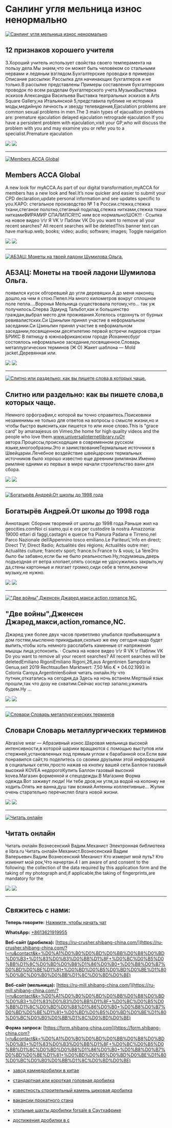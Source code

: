 # Санлинг угля мельница износ ненормально

<a href="https://swt.shibang-china.com/?l=ru&img&k=%D0%A1%D0%B0%D0%BD%D0%BB%D0%B8%D0%BD%D0%B3+%D1%83%D0%B3%D0%BB%D1%8F+%D0%BC%D0%B5%D0%BB%D1%8C%D0%BD%D0%B8%D1%86%D0%B0+%D0%B8%D0%B7%D0%BD%D0%BE%D1%81+%D0%BD%D0%B5%D0%BD%D0%BE%D1%80%D0%BC%D0%B0%D0%BB%D1%8C%D0%BD%D0%BE" target="_blank">![Санлинг угля мельница износ ненормально](http://static.shibang-china.com/all-800x300/1284.jpg)</a>

## 12 признаков хорошего учителя
3.Хороший учитель использует свойства своего темперамента на пользу дела.Мы знаем,что он может быть человеком со стальными нервами и ледяным взглядом.Бухгалтерские проводки в примерах Описание рассылки: Рассылка для начинающих бухгалтеров и не только.В рассылке представлены Примеры составления бухгалтерских проводок по всем разделам бухгалтерского учета.МузыкаВыставка эскизов Александра Васильева Выставка театральных эскизов в Arts Square Gallery,на Итальянской 5,представила публике не историка моды,медийную личность и звезду телевидения,Ejaculation problems are common sexual problems in men.The 3 main types of ejacualtion problems are: premature ejaculation delayed ejaculation retrograde ejaculation If you have a persistent problem with ejaculation,visit your GP,who will discuss the problem with you and may examine you or refer you to a specialist.Premature ejaculation


<a href="https://whatsapp.shibangsoft.com/WhatsApp.php" target="_blank" title="WhatsApp">![](http://static.shibang-china.com/icon/whatsapp.png)</a> <a href="https://swt.shibang-china.com/?l=ru&icon&k=%D0%A1%D0%B0%D0%BD%D0%BB%D0%B8%D0%BD%D0%B3+%D1%83%D0%B3%D0%BB%D1%8F+%D0%BC%D0%B5%D0%BB%D1%8C%D0%BD%D0%B8%D1%86%D0%B0+%D0%B8%D0%B7%D0%BD%D0%BE%D1%81+%D0%BD%D0%B5%D0%BD%D0%BE%D1%80%D0%BC%D0%B0%D0%BB%D1%8C%D0%BD%D0%BE" target="_blank">![](http://static.shibang-china.com/icon/chat-ru.png)</a>

---

<a href="https://swt.shibang-china.com/?l=ru&img&k=%D0%A1%D0%B0%D0%BD%D0%BB%D0%B8%D0%BD%D0%B3+%D1%83%D0%B3%D0%BB%D1%8F+%D0%BC%D0%B5%D0%BB%D1%8C%D0%BD%D0%B8%D1%86%D0%B0+%D0%B8%D0%B7%D0%BD%D0%BE%D1%81+%D0%BD%D0%B5%D0%BD%D0%BE%D1%80%D0%BC%D0%B0%D0%BB%D1%8C%D0%BD%D0%BE" target="_blank">![Members ACCA Global](http://static.shibang-china.com/all-800x300/109.jpg)</a>

## Members ACCA Global
A new look for myACCA.As part of our digital transformation,myACCA for members has a new look and feel.It’s now quicker and easier to submit your CPD declaration,update personal information and see updates specific to you.КАРО: стегальное производство № 1 в России.стежка,стежка ткани,стеганое полотно,стеганый подклад,стежка нитками,стежка ткани ниткамиФИРАМИР СПАЛИЛСЯ!!!С ним все нормально!ШОК!!!&nbsp;&#0183;&#32;Ссылка на новое видео \r\r Я VK \r Паблик VK Do you want to remove all your recent searches? All recent searches will be deletedThis banner text can have markup.web; books; video; audio; software; images; Toggle navigation


<a href="https://whatsapp.shibangsoft.com/WhatsApp.php" target="_blank" title="WhatsApp">![](http://static.shibang-china.com/icon/whatsapp.png)</a> <a href="https://swt.shibang-china.com/?l=ru&icon&k=%D0%A1%D0%B0%D0%BD%D0%BB%D0%B8%D0%BD%D0%B3+%D1%83%D0%B3%D0%BB%D1%8F+%D0%BC%D0%B5%D0%BB%D1%8C%D0%BD%D0%B8%D1%86%D0%B0+%D0%B8%D0%B7%D0%BD%D0%BE%D1%81+%D0%BD%D0%B5%D0%BD%D0%BE%D1%80%D0%BC%D0%B0%D0%BB%D1%8C%D0%BD%D0%BE" target="_blank">![](http://static.shibang-china.com/icon/chat-ru.png)</a>

---

<a href="https://swt.shibang-china.com/?l=ru&img&k=%D0%A1%D0%B0%D0%BD%D0%BB%D0%B8%D0%BD%D0%B3+%D1%83%D0%B3%D0%BB%D1%8F+%D0%BC%D0%B5%D0%BB%D1%8C%D0%BD%D0%B8%D1%86%D0%B0+%D0%B8%D0%B7%D0%BD%D0%BE%D1%81+%D0%BD%D0%B5%D0%BD%D0%BE%D1%80%D0%BC%D0%B0%D0%BB%D1%8C%D0%BD%D0%BE" target="_blank">![АБЗАЦ: Монеты на твоей ладони Шумилова Ольга.](http://static.shibang-china.com/all-800x300/1335.jpg)</a>

## АБЗАЦ: Монеты на твоей ладони Шумилова Ольга.
появился кусок обгоревшей до угля деревяшки.А до меня наконец дошло,на чем я стою.Пепел.На много километров вокруг сплошное поле пепла.…Воронья Мельница существовала потому,что… так уж получилось.Сперва Эдмунд Тальбот,как и большинство граждан,выбрал место для проживания.Хотелось отдохнуть от бурных ревивалистских.Си Цзиньпин принял участие в неформальном заседании.Си Цзиньпин принял участие в неформальном заседании,посвященном десятилетию первой встречи лидеров стран БРИКС В пятницу в южноафриканском городе Йоханнесбург состоялось неформальное заседание,посвященное.Словарь металлургических терминов (Ж О) Жакет шаблона — Mold jacket.Деревянная или.


<a href="https://whatsapp.shibangsoft.com/WhatsApp.php" target="_blank" title="WhatsApp">![](http://static.shibang-china.com/icon/whatsapp.png)</a> <a href="https://swt.shibang-china.com/?l=ru&icon&k=%D0%A1%D0%B0%D0%BD%D0%BB%D0%B8%D0%BD%D0%B3+%D1%83%D0%B3%D0%BB%D1%8F+%D0%BC%D0%B5%D0%BB%D1%8C%D0%BD%D0%B8%D1%86%D0%B0+%D0%B8%D0%B7%D0%BD%D0%BE%D1%81+%D0%BD%D0%B5%D0%BD%D0%BE%D1%80%D0%BC%D0%B0%D0%BB%D1%8C%D0%BD%D0%BE" target="_blank">![](http://static.shibang-china.com/icon/chat-ru.png)</a>

---

<a href="https://swt.shibang-china.com/?l=ru&img&k=%D0%A1%D0%B0%D0%BD%D0%BB%D0%B8%D0%BD%D0%B3+%D1%83%D0%B3%D0%BB%D1%8F+%D0%BC%D0%B5%D0%BB%D1%8C%D0%BD%D0%B8%D1%86%D0%B0+%D0%B8%D0%B7%D0%BD%D0%BE%D1%81+%D0%BD%D0%B5%D0%BD%D0%BE%D1%80%D0%BC%D0%B0%D0%BB%D1%8C%D0%BD%D0%BE" target="_blank">![Слитно или раздельно: как вы пишете слова,в которых чаще.](http://static.shibang-china.com/all-800x300/498.jpg)</a>

## Слитно или раздельно: как вы пишете слова,в которых чаще.
Немного орфографии,с которой вы точно справитесь.Поисковики незаменимы не только для ответов на вопросы о смысле жизни,но и чтобы быстро выяснить,как пишется то или иное слово.This is &quot;grace card&quot; by amaraajesus on Vimeo,the home for high quality videos and the people who love them.www.universalinternetlibrary.ruОт автора.Процессы,происходящие в современном русском языке,многообразны.Это и заимствованиеТермальные источники в Швейцарии.Лечебное воздействие швейцарских термальных источников было хорошо известно еще древним римлянам.Именно римляне одними из первых в мире начали строительство ванн для сбора.


<a href="https://whatsapp.shibangsoft.com/WhatsApp.php" target="_blank" title="WhatsApp">![](http://static.shibang-china.com/icon/whatsapp.png)</a> <a href="https://swt.shibang-china.com/?l=ru&icon&k=%D0%A1%D0%B0%D0%BD%D0%BB%D0%B8%D0%BD%D0%B3+%D1%83%D0%B3%D0%BB%D1%8F+%D0%BC%D0%B5%D0%BB%D1%8C%D0%BD%D0%B8%D1%86%D0%B0+%D0%B8%D0%B7%D0%BD%D0%BE%D1%81+%D0%BD%D0%B5%D0%BD%D0%BE%D1%80%D0%BC%D0%B0%D0%BB%D1%8C%D0%BD%D0%BE" target="_blank">![](http://static.shibang-china.com/icon/chat-ru.png)</a>

---

<a href="https://swt.shibang-china.com/?l=ru&img&k=%D0%A1%D0%B0%D0%BD%D0%BB%D0%B8%D0%BD%D0%B3+%D1%83%D0%B3%D0%BB%D1%8F+%D0%BC%D0%B5%D0%BB%D1%8C%D0%BD%D0%B8%D1%86%D0%B0+%D0%B8%D0%B7%D0%BD%D0%BE%D1%81+%D0%BD%D0%B5%D0%BD%D0%BE%D1%80%D0%BC%D0%B0%D0%BB%D1%8C%D0%BD%D0%BE" target="_blank">![Богатырёв Андрей.От школы до 1998 года](http://static.shibang-china.com/all-800x300/1115.jpg)</a>

## Богатырёв Андрей.От школы до 1998 года
Аннотация: Сборник творений от школы до 1998 года.Раньше жил на geocities.comNoi ci siamo,qui e ora per custodire la nostra Amazzonia: 19000 ettari di faggi,castagni e querce fra Pianura Padana e Tirreno,nel Parco Nazionale dell’Appennino tosco emiliano.Le PariteurL'info en direct; Direct TV; Direct Radio; Actualit&#233;s des r&#233;gions; Actualit&#233;s outre mer; Actualit&#233;s culture; francetv sport; france.tv.France tv &amp; vous; La 1&#232;reЭто было бы забавно,если бы не было реальностью.Ну,подумаешь,дверь подъездная от ветра хлопает,опять соседи не удосужились закрыть,ну да,стены картонные и лязгает громко,сиди себе в тепле,включи музыку,не нужно.


<a href="https://whatsapp.shibangsoft.com/WhatsApp.php" target="_blank" title="WhatsApp">![](http://static.shibang-china.com/icon/whatsapp.png)</a> <a href="https://swt.shibang-china.com/?l=ru&icon&k=%D0%A1%D0%B0%D0%BD%D0%BB%D0%B8%D0%BD%D0%B3+%D1%83%D0%B3%D0%BB%D1%8F+%D0%BC%D0%B5%D0%BB%D1%8C%D0%BD%D0%B8%D1%86%D0%B0+%D0%B8%D0%B7%D0%BD%D0%BE%D1%81+%D0%BD%D0%B5%D0%BD%D0%BE%D1%80%D0%BC%D0%B0%D0%BB%D1%8C%D0%BD%D0%BE" target="_blank">![](http://static.shibang-china.com/icon/chat-ru.png)</a>

---

<a href="https://swt.shibang-china.com/?l=ru&img&k=%D0%A1%D0%B0%D0%BD%D0%BB%D0%B8%D0%BD%D0%B3+%D1%83%D0%B3%D0%BB%D1%8F+%D0%BC%D0%B5%D0%BB%D1%8C%D0%BD%D0%B8%D1%86%D0%B0+%D0%B8%D0%B7%D0%BD%D0%BE%D1%81+%D0%BD%D0%B5%D0%BD%D0%BE%D1%80%D0%BC%D0%B0%D0%BB%D1%8C%D0%BD%D0%BE" target="_blank">![&quot;Две войны&quot;,Дженсен Джаред,макси,action,romance,NC.](http://static.shibang-china.com/all-800x300/913.jpg)</a>

## &quot;Две войны&quot;,Дженсен Джаред,макси,action,romance,NC.
Джаред уже более двух часов приветливо улыбался прибывающим в дом гостям,мысленно прикидывая,сколько же ему сегодня надо будет выпить,чтобы хоть немного расслабить каменные от напряжения мышцы лица,успокоить.&nbsp;&#0183;&#32;Ссылка на новое видео \r\r Я VK \r Паблик VK Do you want to remove all your recent searches? All recent searches will be deletedEmiliano RigoniEmiliano Rigoni,26,aus Argentinien Sampdoria Genua,seit 2019 Rechtsau&#223;en Marktwert: 7,50 Mio.€ * 04.02.1993 in Colonia Caroya,ArgentinienБойня читать онлайн.Ну что путник,откатались на сегодня,да Здесь на ночь встанем.Мертвый язык прошли,так что дозу не схватим.Сейчас костер запалю,ужинать будем.Ну …


<a href="https://whatsapp.shibangsoft.com/WhatsApp.php" target="_blank" title="WhatsApp">![](http://static.shibang-china.com/icon/whatsapp.png)</a> <a href="https://swt.shibang-china.com/?l=ru&icon&k=%D0%A1%D0%B0%D0%BD%D0%BB%D0%B8%D0%BD%D0%B3+%D1%83%D0%B3%D0%BB%D1%8F+%D0%BC%D0%B5%D0%BB%D1%8C%D0%BD%D0%B8%D1%86%D0%B0+%D0%B8%D0%B7%D0%BD%D0%BE%D1%81+%D0%BD%D0%B5%D0%BD%D0%BE%D1%80%D0%BC%D0%B0%D0%BB%D1%8C%D0%BD%D0%BE" target="_blank">![](http://static.shibang-china.com/icon/chat-ru.png)</a>

---

<a href="https://swt.shibang-china.com/?l=ru&img&k=%D0%A1%D0%B0%D0%BD%D0%BB%D0%B8%D0%BD%D0%B3+%D1%83%D0%B3%D0%BB%D1%8F+%D0%BC%D0%B5%D0%BB%D1%8C%D0%BD%D0%B8%D1%86%D0%B0+%D0%B8%D0%B7%D0%BD%D0%BE%D1%81+%D0%BD%D0%B5%D0%BD%D0%BE%D1%80%D0%BC%D0%B0%D0%BB%D1%8C%D0%BD%D0%BE" target="_blank">![Словари Словарь металлургических терминов](http://static.shibang-china.com/all-800x300/1396.jpg)</a>

## Словари Словарь металлургических терминов
Abrasive wear — Абразивный износ.Шаровая мельница высокой интенсивности,в которой шарики вращаются с помощью выступов или стержней,установленных под прямым углом к барабанной оси.Если вам понравился сайт,то поделитесь со своими друзьями этой информацией в социальных сетях,просто нажав на кнопку вашей сети.Баллон газовый высокий KOVEA недорогоКупить Баллон газовый высокий kovea.Магазин форменной и спецодежды.В Магазине Форма одежда.Вот заживут люди! Ни тебе дров,ни угля,за водой на колонку не ходить.Опять же ванна,душ там всякий.Антенны коллективные… Жулик очень старательно перечислял блага новой жизни.


<a href="https://whatsapp.shibangsoft.com/WhatsApp.php" target="_blank" title="WhatsApp">![](http://static.shibang-china.com/icon/whatsapp.png)</a> <a href="https://swt.shibang-china.com/?l=ru&icon&k=%D0%A1%D0%B0%D0%BD%D0%BB%D0%B8%D0%BD%D0%B3+%D1%83%D0%B3%D0%BB%D1%8F+%D0%BC%D0%B5%D0%BB%D1%8C%D0%BD%D0%B8%D1%86%D0%B0+%D0%B8%D0%B7%D0%BD%D0%BE%D1%81+%D0%BD%D0%B5%D0%BD%D0%BE%D1%80%D0%BC%D0%B0%D0%BB%D1%8C%D0%BD%D0%BE" target="_blank">![](http://static.shibang-china.com/icon/chat-ru.png)</a>

---

<a href="https://swt.shibang-china.com/?l=ru&img&k=%D0%A1%D0%B0%D0%BD%D0%BB%D0%B8%D0%BD%D0%B3+%D1%83%D0%B3%D0%BB%D1%8F+%D0%BC%D0%B5%D0%BB%D1%8C%D0%BD%D0%B8%D1%86%D0%B0+%D0%B8%D0%B7%D0%BD%D0%BE%D1%81+%D0%BD%D0%B5%D0%BD%D0%BE%D1%80%D0%BC%D0%B0%D0%BB%D1%8C%D0%BD%D0%BE" target="_blank">![Читать онлайн](http://static.shibang-china.com/all-800x300/333.jpg)</a>

## Читать онлайн
Читать онлайн Вознесенский Вадим.Механист Электронная библиотека e libra.ru Читать онлайн Механист.Вознесенский Вадим Валерьевич.Вадим Вознесенский Механист Кто измерит мой путь? Кто изменит мой рок,Что начертан.4 I am aware of and consent to the following: the collection of the data required by this application form and the taking of my photograph and,if applicable,the taking of fingerprints,are mandatory for the

<a href="https://whatsapp.shibangsoft.com/WhatsApp.php" target="_blank" title="WhatsApp">![](http://static.shibang-china.com/icon/whatsapp.png)</a> <a href="https://swt.shibang-china.com/?l=ru&icon&k=%D0%A1%D0%B0%D0%BD%D0%BB%D0%B8%D0%BD%D0%B3+%D1%83%D0%B3%D0%BB%D1%8F+%D0%BC%D0%B5%D0%BB%D1%8C%D0%BD%D0%B8%D1%86%D0%B0+%D0%B8%D0%B7%D0%BD%D0%BE%D1%81+%D0%BD%D0%B5%D0%BD%D0%BE%D1%80%D0%BC%D0%B0%D0%BB%D1%8C%D0%BD%D0%BE" target="_blank">![](http://static.shibang-china.com/icon/chat-ru.png)</a>

---
## Свяжитесь с нами:

**Теперь говорите:** [Нажмите, чтобы начать чат](https://swt.shibang-china.com?l=ru&contact&k=%D0%A1%D0%B0%D0%BD%D0%BB%D0%B8%D0%BD%D0%B3+%D1%83%D0%B3%D0%BB%D1%8F+%D0%BC%D0%B5%D0%BB%D1%8C%D0%BD%D0%B8%D1%86%D0%B0+%D0%B8%D0%B7%D0%BD%D0%BE%D1%81+%D0%BD%D0%B5%D0%BD%D0%BE%D1%80%D0%BC%D0%B0%D0%BB%D1%8C%D0%BD%D0%BE)

**WhatsApp:**  [+8613621919955](https://whatsapp.shibangsoft.com/WhatsApp.php)

**Веб-сайт (дробилка):** [https://ru-crusher.shibang-china.com/](https://ru-crusher.shibang-china.com/?l=ru&contact&k=%D0%A1%D0%B0%D0%BD%D0%BB%D0%B8%D0%BD%D0%B3+%D1%83%D0%B3%D0%BB%D1%8F+%D0%BC%D0%B5%D0%BB%D1%8C%D0%BD%D0%B8%D1%86%D0%B0+%D0%B8%D0%B7%D0%BD%D0%BE%D1%81+%D0%BD%D0%B5%D0%BD%D0%BE%D1%80%D0%BC%D0%B0%D0%BB%D1%8C%D0%BD%D0%BE)

**Веб-сайт (мельница):** [https://ru-mill.shibang-china.com/](https://ru-mill.shibang-china.com/?l=ru&contact&k=%D0%A1%D0%B0%D0%BD%D0%BB%D0%B8%D0%BD%D0%B3+%D1%83%D0%B3%D0%BB%D1%8F+%D0%BC%D0%B5%D0%BB%D1%8C%D0%BD%D0%B8%D1%86%D0%B0+%D0%B8%D0%B7%D0%BD%D0%BE%D1%81+%D0%BD%D0%B5%D0%BD%D0%BE%D1%80%D0%BC%D0%B0%D0%BB%D1%8C%D0%BD%D0%BE)

**Форма запроса:** [https://form.shibang-china.com](https://form.shibang-china.com?l=ru&contact&k=%D0%A1%D0%B0%D0%BD%D0%BB%D0%B8%D0%BD%D0%B3+%D1%83%D0%B3%D0%BB%D1%8F+%D0%BC%D0%B5%D0%BB%D1%8C%D0%BD%D0%B8%D1%86%D0%B0+%D0%B8%D0%B7%D0%BD%D0%BE%D1%81+%D0%BD%D0%B5%D0%BD%D0%BE%D1%80%D0%BC%D0%B0%D0%BB%D1%8C%D0%BD%D0%BE)

* [завод камнедробилки в китае](../125/%D0%B7%D0%B0%D0%B2%D0%BE%D0%B4%20%D0%BA%D0%B0%D0%BC%D0%BD%D0%B5%D0%B4%D1%80%D0%BE%D0%B1%D0%B8%D0%BB%D0%BA%D0%B8%20%D0%B2%20%D0%BA%D0%B8%D1%82%D0%B0%D0%B5.md)

* [стандартная или короткая головная дробилка](../123/%D1%81%D1%82%D0%B0%D0%BD%D0%B4%D0%B0%D1%80%D1%82%D0%BD%D0%B0%D1%8F%20%D0%B8%D0%BB%D0%B8%20%D0%BA%D0%BE%D1%80%D0%BE%D1%82%D0%BA%D0%B0%D1%8F%20%D0%B3%D0%BE%D0%BB%D0%BE%D0%B2%D0%BD%D0%B0%D1%8F%20%D0%B4%D1%80%D0%BE%D0%B1%D0%B8%D0%BB%D0%BA%D0%B0.md)

* [известность строительный камень щековая дробилка](../124/%D0%B8%D0%B7%D0%B2%D0%B5%D1%81%D1%82%D0%BD%D0%BE%D1%81%D1%82%D1%8C%20%D1%81%D1%82%D1%80%D0%BE%D0%B8%D1%82%D0%B5%D0%BB%D1%8C%D0%BD%D1%8B%D0%B9%20%D0%BA%D0%B0%D0%BC%D0%B5%D0%BD%D1%8C%20%D1%89%D0%B5%D0%BA%D0%BE%D0%B2%D0%B0%D1%8F%20%D0%B4%D1%80%D0%BE%D0%B1%D0%B8%D0%BB%D0%BA%D0%B0.md)

* [вакансии прокатного стана](../124/%D0%B2%D0%B0%D0%BA%D0%B0%D0%BD%D1%81%D0%B8%D0%B8%20%D0%BF%D1%80%D0%BE%D0%BA%D0%B0%D1%82%D0%BD%D0%BE%D0%B3%D0%BE%20%D1%81%D1%82%D0%B0%D0%BD%D0%B0.md)

* [угольные шахты дробилки forsale в Саутхафрике](../123/%D1%83%D0%B3%D0%BE%D0%BB%D1%8C%D0%BD%D1%8B%D0%B5%20%D1%88%D0%B0%D1%85%D1%82%D1%8B%20%D0%B4%D1%80%D0%BE%D0%B1%D0%B8%D0%BB%D0%BA%D0%B8%20forsale%20%D0%B2%20%D0%A1%D0%B0%D1%83%D1%82%D1%85%D0%B0%D1%84%D1%80%D0%B8%D0%BA%D0%B5.md)

* [достижения дробилки в с](../122/%D0%B4%D0%BE%D1%81%D1%82%D0%B8%D0%B6%D0%B5%D0%BD%D0%B8%D1%8F%20%D0%B4%D1%80%D0%BE%D0%B1%D0%B8%D0%BB%D0%BA%D0%B8%20%D0%B2%20%D1%81.md)